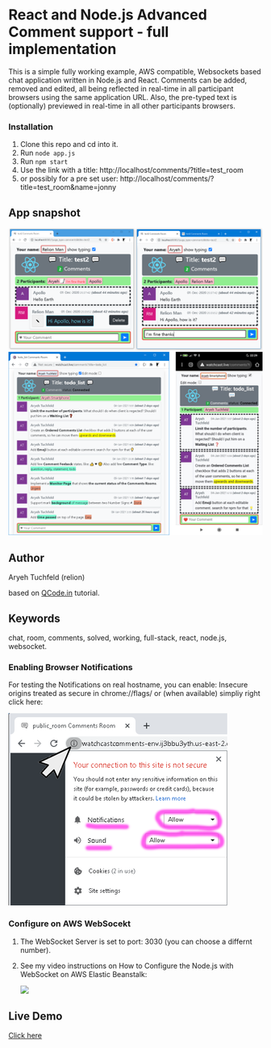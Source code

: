 # React and Node.js Advanced Comment support - full implementation

This is a simple fully working example, AWS compatible, Websockets based chat application written in Node.js and React.
Comments can be added, removed and edited, all being reflected in real-time in all participant browsers using the same application URL.
Also, the pre-typed text is (optionally) previewed in real-time in all other participants browsers.

### Installation

1.  Clone this repo and cd into it.
2.  Run `node app.js`
3.  Run `npm start`
4.  Use the link with a title: http://localhost/comments/?title=test_room
5.  or possibly for a pre set user: http://localhost/comments/?title=test_room&name=jonny

## App snapshot

<img src="readme_images/react_comments_room_snapshot2.png" title="React Comments Room snapshot">

<img src="readme_images/2101061044 WatchCast room todo_list.png" title="WatchCast room todo_list">

## Author

Aryeh Tuchfeld (relion)

based on [QCode.in](https://www.qcode.in/learn-react-by-creating-a-comment-app) tutorial.

## Keywords

chat, room, comments, solved, working, full-stack, react, node.js, websocket.

### Enabling Browser Notifications

For testing the Notifications on real hostname, you can enable: Insecure origins treated as secure in chrome://flags/
or (when available) simpliy right click here:

<img src="readme_images/enable_notifications_in_chrome.png" title="Enable Notifications in Chrome">

### Configure on AWS WebSocekt

1. The WebSocket Server is set to port: 3030 (you can choose a differnt number).
2. See my video instructions on How to Configure the Node.js with WebSocket on AWS Elastic Beanstalk:

   [![](http://img.youtube.com/vi/E_-mBnRHsYc/0.jpg)](http://www.youtube.com/watch?v=E_-mBnRHsYc "Configuring Node.js Server with WebSocket on AWS Elastic Beanstalk")

## Live Demo

[Click here](http://watchcast.live/comments?title=public_room)
